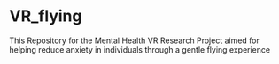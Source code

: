 # VR_flying
This Repository for the Mental Health VR Research Project aimed for helping reduce 
anxiety in individuals through a gentle flying experience
